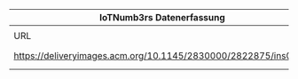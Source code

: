 |IoTNumb3rs Datenerfassung|||||||||||
| ---- | ---- | ---- | ---- | ---- | ---- | ---- | ---- | ---- | ---- | ---- |
||||||||||||
|URL|home_url|filename|device_class|device_count|market_class|market_volume|prognosis_year|publication_year|authorship_class|Dropbox folder|
|https://deliveryimages.acm.org/10.1145/2830000/2822875/ins01.gif|https://ubiquity.acm.org/article.cfm?id=2822875|file29_ins01.gif||||||||Pattoho/20181122-1800|

